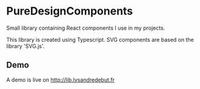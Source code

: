 # PureDesignComponents
Small library containing React components I use in my projects.

This library is created using Typescript. SVG components are based on the library 'SVG.js'.

## Demo

A demo is live on http://lib.lysandredebut.fr
